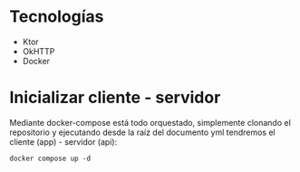 # Tecnologías

- Ktor
- OkHTTP
- Docker
  
# Inicializar cliente - servidor

Mediante docker-compose está todo orquestado, simplemente clonando el repositorio y ejecutando desde la raíz del documento yml tendremos el cliente (app) - servidor (api):

`docker compose up -d`
